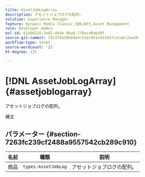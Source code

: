 ```yaml
---
title: AssetJobLogArray
description: アセットジョブログの配列。
solution: Experience Manager
feature: Dynamic Media Classic,SDK/API,Asset Management
role: Developer,Admin
exl-id: 62e86216-2ed2-4b4e-9ba9-776ec49abd9f
source-git-commit: f42378a20b58e4c5ebc961c6526d7cecabc2ae38
workflow-type: tm+mt
source-wordcount: '22'
ht-degree: 22%

---
```


# [!DNL AssetJobLogArray]{#assetjoblogarray}

アセットジョブログの配列。

構文

## パラメーター {#section-7263fc239cf2488a9557542cb289c910}

| 名前 | 種類 | 説明 |
|---|---|---|
| 商品 | `types:AssetJobLog` | アセットジョブログの配列。 |
